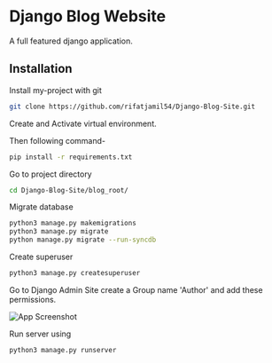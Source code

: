 
# Django Blog Website

A full featured django application.


## Installation

Install my-project with git

```bash
git clone https://github.com/rifatjamil54/Django-Blog-Site.git
```

Create and Activate virtual environment.

Then following command-

```bash
pip install -r requirements.txt
```
Go to project directory

```bash
cd Django-Blog-Site/blog_root/
```

Migrate database

```bash
python3 manage.py makemigrations
python3 manage.py migrate
python manage.py migrate --run-syncdb
```
Create superuser

```bash
python3 manage.py createsuperuser
```
Go to Django Admin Site create a Group name 'Author' and add these permissions.

![App Screenshot](https://github.com/rifatjamil54/Django-Blog-Site/blob/main/Screenshot%20from%202023-01-27%2012-50-59.png)

Run server using
```bash
python3 manage.py runserver
```

